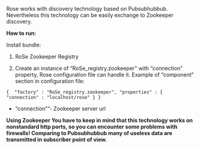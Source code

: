 Rose works with discovery technology based on Pubsubhubbub.  Nevertheless this technology can be easily exchange to Zookeeper discovery.

**How to run:**

Install bundle:

1. RoSe Zookeeper Registry

1. Create an instance of “RoSe_registry.zookeeper”  with “connection” property, Rose configuration file can handle it.
Example of “component” section in configuration file:

`{ 
"factory" : "RoSe_registry.zookeeper",
  "properties" : { "connection" : "localhost/rose" }
}`

* “connection"”- Zookeeper server url


**Using Zookeeper You have to keep in mind that this technology works on nonstandard http ports, so you can encounter some problems with firewalls! Comparing to Pubsubhubbub many of useless data are transmitted in subscriber point of view.**
